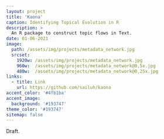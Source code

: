 ```yaml
---
layout: project
title: 'Kaona'
caption: Identifying Topical Evolution in R
description: >
  An R package to construct topic flows in Text.
date: 01-06-2021
image: 
  path: /assets/img/projects/metadata_network.jpg
  srcset: 
    1920w: /assets/img/projects/metadata_network.jpg
    960w:  /assets/img/projects/metadata_network@0,5x.jpg
    480w:  /assets/img/projects/metadata_network@0,25x.jpg
links:
  - title: Link
    url: https://github.com/sailuh/kaona
accent_color: '#4fb1ba'
accent_image:
  background: '#193747'
theme_color: '#193747'
sitemap: false
---
```


Draft.